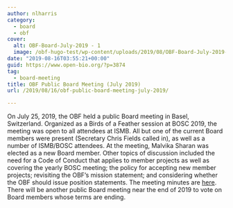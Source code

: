 ```yaml
---
author: nlharris
category:
  - board
  - obf
cover:
  alt: OBF-Board-July-2019 - 1
  image: /obf-hugo-test/wp-content/uploads/2019/08/OBF-Board-July-2019-1.jpg
date: "2019-08-16T03:55:21+00:00"
guid: https://www.open-bio.org/?p=3874
tag:
  - board-meeting
title: OBF Public Board Meeting (July 2019)
url: /2019/08/16/obf-public-board-meeting-july-2019/

---
```

On July 25, 2019, the OBF held a public Board meeting in Basel, Switzerland. Organized as a Birds of a Feather session at BOSC 2019, the meeting was open to all attendees at ISMB. All but one of the current Board members were present (Secretary Chris Fields called in), as well as a number of ISMB/BOSC attendees. At the meeting, Malvika Sharan was elected as a new Board member. Other topics of discussion included the need for a Code of Conduct that applies to member projects as well as covering the yearly BOSC meeting; the policy for accepting new member projects; revisiting the OBF’s mission statement; and considering whether the OBF should issue position statements. The meeting minutes are [here](https://github.com/OBF/obf-docs/blob/master/minutes/2019-July.md). There will be another public Board meeting near the end of 2019 to vote on Board members whose terms are ending.
